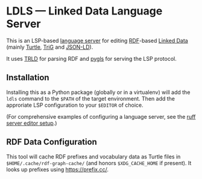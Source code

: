# LDLS &mdash; Linked Data Language Server

This is an LSP-based [language server](https://langserver.org) for editing [RDF](https://en.wikipedia.org/wiki/Resource_Description_Framework)-based [Linked Data](https://en.wikipedia.org/wiki/Linked_data) (mainly [Turtle](https://www.w3.org/TR/turtle/), [TriG](https://www.w3.org/TR/trig/) and [JSON-LD](https://www.w3.org/TR/json-ld/)).

It uses [TRLD](https://github.com/niklasl/trld) for parsing RDF and [pygls](https://pygls.readthedocs.io/en/latest/) for serving the LSP protocol.

## Installation

Installing this as a Python package (globally or in a virtualenv) will add the `ldls` command to the `$PATH` of the target environment. Then add the approriate LSP configuration to your `$EDITOR` of choice.

(For comprehensive examples of configuring a language server, see the [ruff server editor setup](https://docs.astral.sh/ruff/editors/setup/).)

## RDF Data Configuration

This tool will cache RDF prefixes and vocabulary data as Turtle files in `$HOME/.cache/rdf-graph-cache/` (and honors `$XDG_CACHE_HOME` if present). It looks up prefixes using <https://prefix.cc/>.

